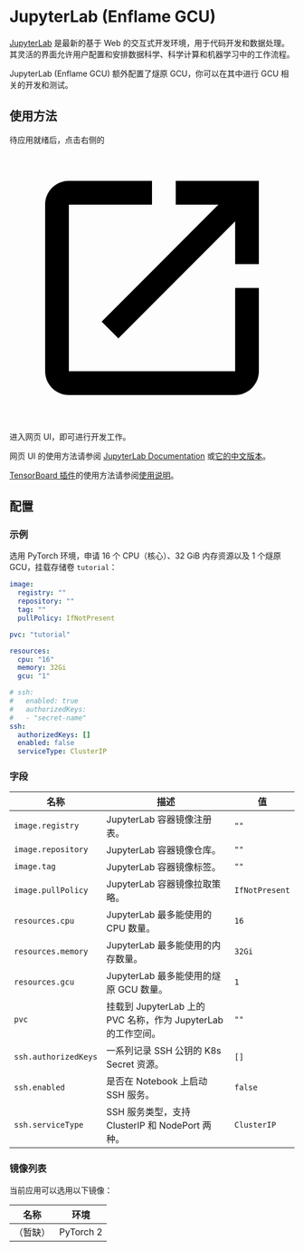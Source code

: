 # JupyterLab (Enflame GCU)

[JupyterLab](https://github.com/jupyterlab/jupyterlab) 是最新的基于 Web 的交互式开发环境，用于代码开发和数据处理。其灵活的界面允许用户配置和安排数据科学、科学计算和机器学习中的工作流程。

JupyterLab (Enflame GCU) 额外配置了燧原 GCU，你可以在其中进行 GCU 相关的开发和测试。

## 使用方法

待应用就绪后，点击右侧的 <svg class="MuiSvgIcon-root MuiSvgIcon-colorPrimary MuiSvgIcon-fontSizeMedium css-jxtyyz" focusable="false" aria-hidden="true" viewBox="0 0 24 24" data-testid="OpenInNewIcon"><path d="M19 19H5V5h7V3H5c-1.11 0-2 .9-2 2v14c0 1.1.89 2 2 2h14c1.1 0 2-.9 2-2v-7h-2zM14 3v2h3.59l-9.83 9.83 1.41 1.41L19 6.41V10h2V3z"></path></svg> 进入网页 UI，即可进行开发工作。

网页 UI 的使用方法请参阅 [JupyterLab Documentation](https://jupyterlab.readthedocs.io/en/latest/) 或[它的中文版本](https://jupyterlab.pythonlang.cn/en/latest/)。

[TensorBoard 插件](https://github.com/HFAiLab/jupyterlab_tensorboard_pro)的使用方法请参阅[使用说明](https://github.com/HFAiLab/jupyterlab_tensorboard_pro/blob/v4.x/README.zh-cn.md#%E4%BD%BF%E7%94%A8%E8%AF%B4%E6%98%8E)。

## 配置

### 示例

选用 PyTorch 环境，申请 16 个 CPU（核心）、32 GiB 内存资源以及 1 个燧原 GCU，挂载存储卷 `tutorial`：

```yaml
image:
  registry: ""
  repository: ""
  tag: ""
  pullPolicy: IfNotPresent

pvc: "tutorial"

resources:
  cpu: "16"
  memory: 32Gi
  gcu: "1"

# ssh:
#   enabled: true
#   authorizedKeys:
#   - "secret-name"
ssh:
  authorizedKeys: []
  enabled: false
  serviceType: ClusterIP
```

### 字段

| 名称                 | 描述                                                          | 值             |
| -------------------- | ------------------------------------------------------------- | -------------- |
| `image.registry`     | JupyterLab 容器镜像注册表。                                   | `""`           |
| `image.repository`   | JupyterLab 容器镜像仓库。                                     | `""`           |
| `image.tag`          | JupyterLab 容器镜像标签。                                     | `""`           |
| `image.pullPolicy`   | JupyterLab 容器镜像拉取策略。                                 | `IfNotPresent` |
| `resources.cpu`      | JupyterLab 最多能使用的 CPU 数量。                            | `16`           |
| `resources.memory`   | JupyterLab 最多能使用的内存数量。                             | `32Gi`         |
| `resources.gcu`      | JupyterLab 最多能使用的燧原 GCU 数量。                        | `1`            |
| `pvc`                | 挂载到 JupyterLab 上的 PVC 名称，作为 JupyterLab 的工作空间。 | `""`           |
| `ssh.authorizedKeys` | 一系列记录 SSH 公钥的 K8s Secret 资源。                       | `[]`           |
| `ssh.enabled`        | 是否在 Notebook 上启动 SSH 服务。                             | `false`        |
| `ssh.serviceType`    | SSH 服务类型，支持 ClusterIP 和 NodePort 两种。               | `ClusterIP`    |

### 镜像列表

当前应用可以选用以下镜像：

| 名称     | 环境      |
| -------- | --------- |
| （暂缺） | PyTorch 2 |
